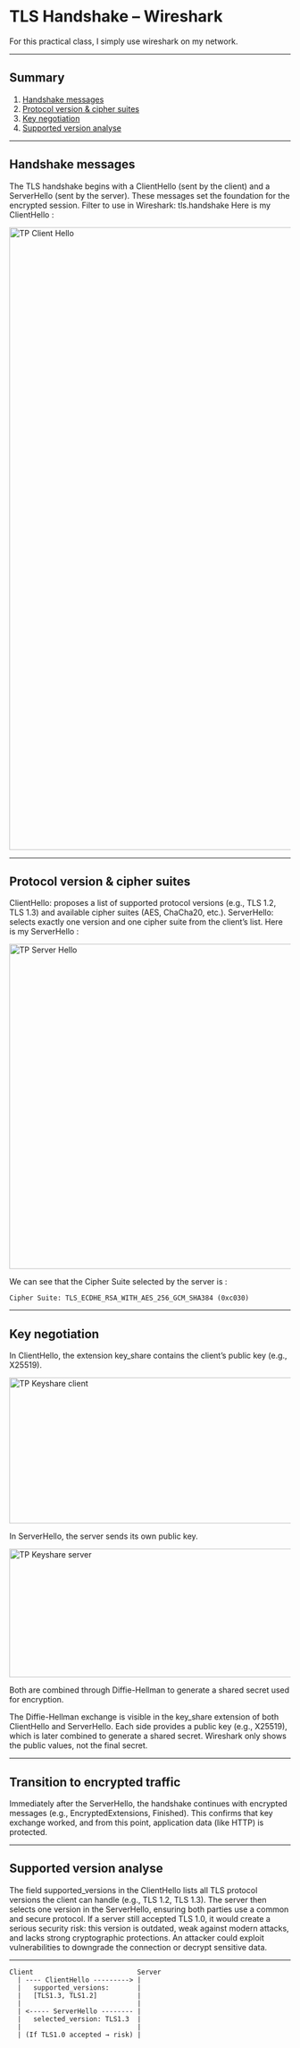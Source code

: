 
# TLS Handshake – Wireshark

For this practical class, I simply use wireshark on my network.

---

## Summary

1. [Handshake messages](#Handshake-messages)
2. [Protocol version & cipher suites](#Protocol-version-&-cipher-suites)
3. [Key negotiation](#Key-negotiation)
4. [Supported version analyse](#Supported-version-analyse)

---

## Handshake messages

The TLS handshake begins with a ClientHello (sent by the client) and a ServerHello (sent by the server). 
These messages set the foundation for the encrypted session.
Filter to use in Wireshark: tls.handshake
Here is my ClientHello :

<img width="1862" height="1113" alt="TP Client Hello" src="https://github.com/user-attachments/assets/30e4b595-f571-4f22-a9cc-d85197c29541" />


---

## Protocol version & cipher suites

ClientHello: proposes a list of supported protocol versions (e.g., TLS 1.2, TLS 1.3) and available cipher suites (AES, ChaCha20, etc.).
ServerHello: selects exactly one version and one cipher suite from the client’s list.
Here is my ServerHello :

<img width="1881" height="581" alt="TP Server Hello" src="https://github.com/user-attachments/assets/db710cd5-accc-4176-9d0f-55cc234160d4" />

We can see that the Cipher Suite selected by the server is :
```
Cipher Suite: TLS_ECDHE_RSA_WITH_AES_256_GCM_SHA384 (0xc030)
```

---

## Key negotiation

In ClientHello, the extension key_share contains the client’s public key (e.g., X25519).

<img width="1120" height="261" alt="TP Keyshare client" src="https://github.com/user-attachments/assets/99fdc8fd-1c70-4587-99f2-80cbb01ab406" />

In ServerHello, the server sends its own public key.

<img width="1120" height="230" alt="TP Keyshare server" src="https://github.com/user-attachments/assets/da0131f0-ecf8-4fff-ae20-b08699fcb0ec" />

Both are combined through Diffie-Hellman to generate a shared secret used for encryption.

The Diffie-Hellman exchange is visible in the key_share extension of both ClientHello and ServerHello. 
Each side provides a public key (e.g., X25519), which is later combined to generate a shared secret. 
Wireshark only shows the public values, not the final secret.

---


## Transition to encrypted traffic

Immediately after the ServerHello, the handshake continues with encrypted messages (e.g., EncryptedExtensions, Finished). 
This confirms that key exchange worked, and from this point, application data (like HTTP) is protected.

---


## Supported version analyse

The field supported_versions in the ClientHello lists all TLS protocol versions the client can handle (e.g., TLS 1.2, TLS 1.3). 
The server then selects one version in the ServerHello, ensuring both parties use a common and secure protocol.
If a server still accepted TLS 1.0, it would create a serious security risk: this version is outdated, weak against modern attacks, and lacks strong cryptographic protections. 
An attacker could exploit vulnerabilities to downgrade the connection or decrypt sensitive data.

---

```text
Client                          Server
  | ---- ClientHello ---------> |
  |   supported_versions:       |
  |   [TLS1.3, TLS1.2]          |
  |                             |
  | <----- ServerHello -------- |
  |   selected_version: TLS1.3  |
  |                             |
  | (If TLS1.0 accepted → risk) |





